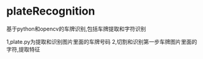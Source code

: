# plateRecognition
基于python和opencv的车牌识别,包括车牌提取和字符识别

1,plate.py为提取和识别图片里面的车牌号码
2,切割和识别第一步车牌图片里面的字符,提取特征
